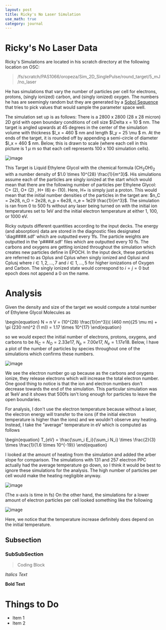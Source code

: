 ```yaml
---
layout: post
title: Ricky's No Laser Simulation
use_math: true
category: journal
---
```


# Ricky's No Laser Data
Ricky's Simulations are located in his scratch directory at the following location on OSC: 

> /fs/scratch/PAS1066/oropeza/Sim_2D_SinglePulse/round_target/5_mJ/no_laser

He has simulations that vary the number of particles per cell for electrons, protons, (singly ionized) carbon, and (singly ionized) oxygen. The numbers he has are seemingly random but they are generated by a [Sobol Sequence](https://en.wikipedia.org/wiki/Sobol_sequence) that tries to pick values that would sample the parameter space well. 

The simulation set up is as follows: There is a 2800 x 2800 (28 x 28 micron) 2D grid with open boundary conditions of cell size $\Delta x = 10 $ nm. The target is angled upwards at 45 degrees in the center of the simulation volume with thickness $l_x = 460 $ nm and length $l_y = 25 \mu $ m. At the ends of the target, it is rounded off by appending a semi-circle of diameter $l_x = 460 $ nm. Below, this is drawn to scale (where each cell in this picture is 1 $\mu$ m so that each cell represents 100 x 100 simulation cells). 

![image](https://user-images.githubusercontent.com/98538788/193606249-759631c5-8e50-4083-a43a-f59b2027a705.png)

This Target is Liquid Ethylene Glycol with the chemical formula (CH$_2$OH)$_2$ with a number density of $1.0 \times 10^{28} \frac{1}{m^3}$. His simulations assume each of the particles are singly ionized at the start which would mean that there are the following number of particles per Ethylene Glycol: C+ (2), O+ (2) , H+ (6) e- (10). Here, H+ is simply just a proton. This would mean that the initial number densities of the particles in the target are: $n_C = 2e28, n_O = 2e28, n_p = 6e28, n_e = 1e29 \frac{1}{m^3}$. The simulation is ran from 0 to 500 fs without any laser being turned on with the initial ion temperatures set to 1eV and the initial electron temperature at either 1, 100, or 1000 eV.

Ricky outputs different quantities according to the input decks. The energy (and absorption) data are stored in the diagnostic files designated 'diag####.sdf' which are outputted every 1fs. The particle weights are outputted in the 'p####.sdf' files which are outputted every 10 fs. The carbons and oxygens are getting ionized throughout the simulation which creates new particles define in EPOCH. In the input deck, these particles are referred to as Oplus and Cplus when singly ionized and Oplusi and Cplusj where $i \in {1, 2, \ldots, 7}$ and $i \in {1, \ldots, 5}$ for higher ionizations of Oxygen and Carbon. The singly ionized state would correspond to $i = j = 0$ but epoch does not append a 0 on the name.

# Analysis

Given the density and size of the target we would compute a total number of Ethylene Glycol Molecules as 

\begin{equation}
  N = n V = (10^{28} \frac{1}{m^3})( (460 nm)(25 \mu m) + \pi (230 nm)^2 (1 m)) = 1.17 \times 10^{17} 
\end{equation}

so we would expect the initial number of electrons, protons, oxygens, and carbons to be $N_C = N_O = 2.33e17$, $N_p = 7.00e17$, $N_e = 1.17e18$. Below, I have a plot of the number of particles by species throughout one of the simulations which confirms these numbers.

![image](https://user-images.githubusercontent.com/98538788/195701571-4b2b4896-5e5f-413b-bc99-8d3b729066e7.png)

We see the electron number go up because as the carbons and oxygens ionize, they release electrons which will increase the total electron number. One good thing to notice is that the ion and electron numbers don't decrease towards the end of the simulation. This particular simulation was at 1keV and it shows that 500fs isn't long enough for particles to leave the open boundaries.

For analysis, I don't use the electron temperature because without a laser, the electron energy will transfer to the ions (if the initial electron temperature is higher than the ions) and we wouldn't observe any heating. Instead, I take the "average" temperature in eV which is computed as follows

\begin{equation}
  T_{eV} = \frac{\sum_i E_i}{\sum_i N_i} \times \frac{2}{3} \times \frac{1}{1.6 \times 10^{-19}}
\end{equation}

I looked at the amount of heating from the simulation and added the arber slope for comparison. The simulations with 131 and 257 electron PPC actually had the average temperature go down, so I think it would be best to ignore these simulations for the analysis. The high number of particles per cell would make the heating negligible anyway.

![image](https://user-images.githubusercontent.com/98538788/195859323-e5b3c601-6cc0-4bc2-b2c7-95a69a6993dc.png)

(The x-axis is time in fs)
On the other hand, the simulations for a lower amount of electron particles per cell looked something like the following 

![image](https://user-images.githubusercontent.com/98538788/195859831-48b5f7ae-6b7d-43ea-ad16-cac266d9cff3.png)

Here, we notice that the temperature increase definitely does depend on the initial temperature.
## Subsection

### SubSubSection 

> Coding Block

*Italics Text* 

**Bold Text**

# Things to Do
- Item 1
- Item 2
